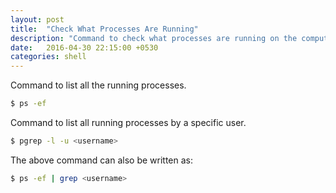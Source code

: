 ```yaml
---
layout: post
title:  "Check What Processes Are Running"
description: "Command to check what processes are running on the computer."
date:   2016-04-30 22:15:00 +0530
categories: shell
---
```


Command to list all the running processes.

```sh
$ ps -ef
```

Command to list all running processes by a specific user.

```sh
$ pgrep -l -u <username>
```
The above command can also be written as:

```sh
$ ps -ef | grep <username>
```